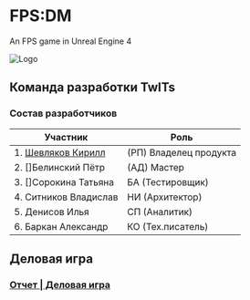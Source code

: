 # FPS:DM
An FPS game in Unreal Engine 4

![Logo](https://sun9-29.userapi.com/impg/oSe_VBWWTR6K5BFm564TGcNBBFbf05gDdGdQrg/8HOF71SPgbI.jpg?size=1280x640&quality=96&sign=f555efe2a2244aa927a57179864e57b4&type=album)

## Команда разработки TwITs

### Состав разработчиков
|Участник|Роль|
|--|--|
|1. [Шевляков Кирилл](https://github.com/Magystr/kirill.github.io)|(РП) Владелец продукта|
|2. []Белинский Пётр|(АД) Мастер|
|3. []Сорокина Татьяна|БА (Тестировщик)|
|4. Ситников Владислав|НИ (Архитектор)|
|5. Денисов Илья|СП (Аналитик)|
|6. Баркан Александр|КО (Тех.писатель)|

## Деловая игра

### [Отчет | Деловая игра](https://github.com/TwITs-Org/FPS-DM/wiki/Деловая-игра)
